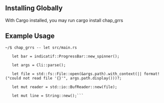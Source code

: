 ## Installing Globally 
With Cargo installed, you may run cargo install chap_grrs
## Example Usage
 ```
~/$ chap_grrs -- let src/main.rs

    let bar = indicatif::ProgressBar::new_spinner();
    
    let args = Cli::parse();
    
    let file = std::fs::File::open(&args.path).with_context(|| format!("could not read file '{}'", args.path.display()))?;
    
    let mut reader = std::io::BufReader::new(file);
    
    let mut line = String::new();```
